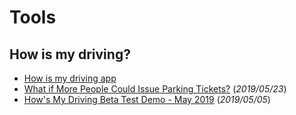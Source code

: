 # Tools

## How is my driving?

- [How is my driving app](https://hmdapp.io/)
- [What if More People Could Issue Parking Tickets?](https://www.citylab.com/transportation/2019/05/parking-tickets-citizen-safety-enforcement-vision-zero-dc/590122/) (_2019/05/23_)
- [How's My Driving Beta Test Demo - May 2019](https://www.youtube.com/watch?v=B0doyajXDGA) (_2019/05/05_)
